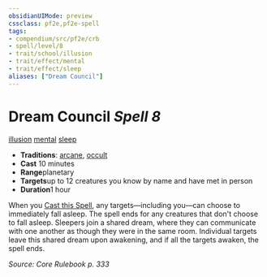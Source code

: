 ```yaml
---
obsidianUIMode: preview
cssclass: pf2e,pf2e-spell
tags:
- compendium/src/pf2e/crb
- spell/level/8
- trait/school/illusion
- trait/effect/mental
- trait/effect/sleep
aliases: ["Dream Council"]
---
```

# Dream Council *Spell 8*   
[illusion](illusion.md)  [mental](mental.md)  [sleep](rules/traits/sleep.md)  

- **Traditions**: [arcane](arcane.md), [occult](occult.md)
- **Cast** 10 minutes 
- **Range**planetary
- **Targets**up to 12 creatures you know by name and have met in person
- **Duration**1 hour

When you [Cast this Spell](cast-a-spell.md), any targets—including you—can choose to immediately fall asleep. The spell ends for any creatures that don't choose to fall asleep. Sleepers join a shared dream, where they can communicate with one another as though they were in the same room. Individual targets leave this shared dream upon awakening, and if all the targets awaken, the spell ends.

*Source: Core Rulebook p. 333*